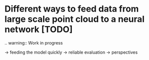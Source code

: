 # Different ways to feed data from large scale point cloud to a neural network [TODO]

.. warning:: Work in progress

-> feeding the model quickly
-> reliable evaluation
-> perspectives
